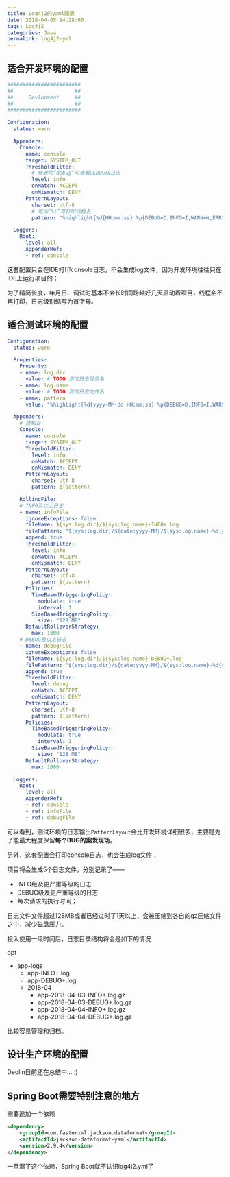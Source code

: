 ```yaml
---
title: Log4j2的yaml配置
date: 2018-04-05 14:28:00
tags: Log4j2
categories: Java
permalink: log4j2-yml
---
```


## 适合开发环境的配置

```yaml
########################
##                    ##
##     Devlopment     ##
##                    ##
########################

Configuration:
  status: warn

  Appenders:
    Console:
      name: console
      target: SYSTEM_OUT
      ThresholdFilter:
        # 修改为“debug”可查看DEBUG级日志
        level: info
        onMatch: ACCEPT
        onMismatch: DENY
      PatternLayout:
        charset: utf-8
        # 追加“%t”可打印线程名
        pattern: "%highlight{%d{HH:mm:ss} %p{DEBUG=D,INFO=I,WARN=W,ERROR=E}} [%c{1}:%L]%X{insignia} - %m%n"

  Loggers:
    Root:
      level: all
      AppenderRef:
      - ref: console
```



这套配置只会在IDE打印console日志，不会生成log文件，因为开发环境往往只在IDE上运行项目的；



为了精简长度，年月日、调试时基本不会长时间跨越好几天启动着项目，线程名不再打印，日志级别缩写为首字母。



## 适合测试环境的配置

~~~yaml
Configuration:
  status: warn

  Properties:
    Property:
    - name: log.dir
      value: # TODO 测试日志目录名
    - name: log.name
      value: # TODO 测试日志文件名
    - name: pattern
      value: "%highlight{%d{yyyy-MM-dd HH:mm:ss} %p{DEBUG=D,INFO=I,WARN=W,ERROR=E}} [%t][%c{1.}:%L]%X{insignia} - %m%n"

  Appenders:
    # 控制台
    Console:
      name: console
      target: SYSTEM_OUT
      ThresholdFilter:
        level: info
        onMatch: ACCEPT
        onMismatch: DENY
      PatternLayout:
        charset: utf-8
        pattern: ${pattern}

    RollingFile:
    # INFO及以上日志
    - name: infoFile
      ignoreExceptions: false
      fileName: ${sys:log.dir}/${sys:log.name}-INFO+.log
      filePattern: "${sys:log.dir}/${date:yyyy-MM}/${sys:log.name}-%d{yyyy-MM-dd}-INFO+.log.gz"
      append: true
      ThresholdFilter:
        level: info
        onMatch: ACCEPT
        onMismatch: DENY
      PatternLayout:
        charset: utf-8
        pattern: ${pattern}
      Policies:
        TimeBasedTriggeringPolicy:
          modulate: true
          interval: 1
        SizeBasedTriggeringPolicy:
          size: "128 MB"
      DefaultRolloverStrategy:
        max: 1000
    # DEBUG及以上日志
    - name: debugFile
      ignoreExceptions: false
      fileName: ${sys:log.dir}/${sys:log.name}-DEBUG+.log
      filePattern: "${sys:log.dir}/${date:yyyy-MM}/${sys:log.name}-%d{yyyy-MM-dd}-DEBUG+.log.gz"
      append: true
      ThresholdFilter:
        level: debug
        onMatch: ACCEPT
        onMismatch: DENY
      PatternLayout:
        charset: utf-8
        pattern: ${pattern}
      Policies:
        TimeBasedTriggeringPolicy:
          modulate: true
          interval: 1
        SizeBasedTriggeringPolicy:
          size: "128 MB"
      DefaultRolloverStrategy:
        max: 1000

  Loggers:
    Root:
      level: all
      AppenderRef:
      - ref: console
      - ref: infoFile
      - ref: debugFile
~~~



可以看到，测试环境的日志输出`PatternLayout`会比开发环境详细很多，主要是为了能最大程度保留**每个BUG的案发现场**。



另外，这套配置会打印console日志，也会生成log文件；

项目将会生成5个日志文件，分别记录了——

- INFO级及更严重等级的日志
- DEBUG级及更严重等级的日志
- 每次请求的执行时间；

日志文件文件超过128MB或者已经过时了1天以上，会被压缩到各自的gz压缩文件之中，减少磁盘压力。

投入使用一段时间后，日志目录结构将会是如下的情况

opt

- app-logs
  - app-INFO+.log
  - app-DEBUG+.log
  - 2018-04
    - app-2018-04-03-INFO+.log.gz
    - app-2018-04-03-DEBUG+.log.gz
    - app-2018-04-04-INFO+.log.gz
    - app-2018-04-04-DEBUG+.log.gz

比较容易管理和归档。



## 设计生产环境的配置

Deolin目前还在总结中... :)



## Spring Boot需要特别注意的地方

需要追加一个依赖

~~~xml
<dependency>
	<groupId>com.fasterxml.jackson.dataformat</groupId>
	<artifactId>jackson-dataformat-yaml</artifactId>
    <version>2.9.4</version>
</dependency>
~~~

一旦漏了这个依赖，Spring Boot就不认识log4j2.yml了
